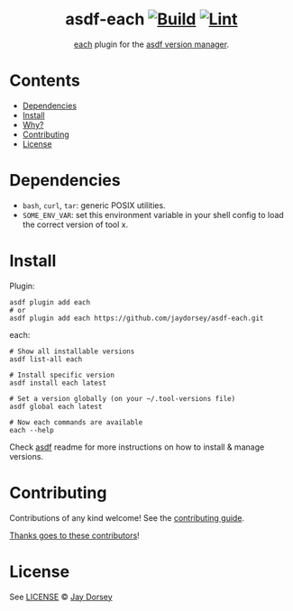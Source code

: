 <div align="center">

# asdf-each [![Build](https://github.com/jaydorsey/asdf-each/actions/workflows/build.yml/badge.svg)](https://github.com/jaydorsey/asdf-each/actions/workflows/build.yml) [![Lint](https://github.com/jaydorsey/asdf-each/actions/workflows/lint.yml/badge.svg)](https://github.com/jaydorsey/asdf-each/actions/workflows/lint.yml)


[each](https://github.com/jaydorsey/asdf-each) plugin for the [asdf version manager](https://asdf-vm.com).

</div>

# Contents

- [Dependencies](#dependencies)
- [Install](#install)
- [Why?](#why)
- [Contributing](#contributing)
- [License](#license)

# Dependencies

- `bash`, `curl`, `tar`: generic POSIX utilities.
- `SOME_ENV_VAR`: set this environment variable in your shell config to load the correct version of tool x.

# Install

Plugin:

```shell
asdf plugin add each
# or
asdf plugin add each https://github.com/jaydorsey/asdf-each.git
```

each:

```shell
# Show all installable versions
asdf list-all each

# Install specific version
asdf install each latest

# Set a version globally (on your ~/.tool-versions file)
asdf global each latest

# Now each commands are available
each --help
```

Check [asdf](https://github.com/asdf-vm/asdf) readme for more instructions on how to
install & manage versions.

# Contributing

Contributions of any kind welcome! See the [contributing guide](contributing.md).

[Thanks goes to these contributors](https://github.com/jaydorsey/asdf-each/graphs/contributors)!

# License

See [LICENSE](LICENSE) © [Jay Dorsey](https://github.com/jaydorsey/)
